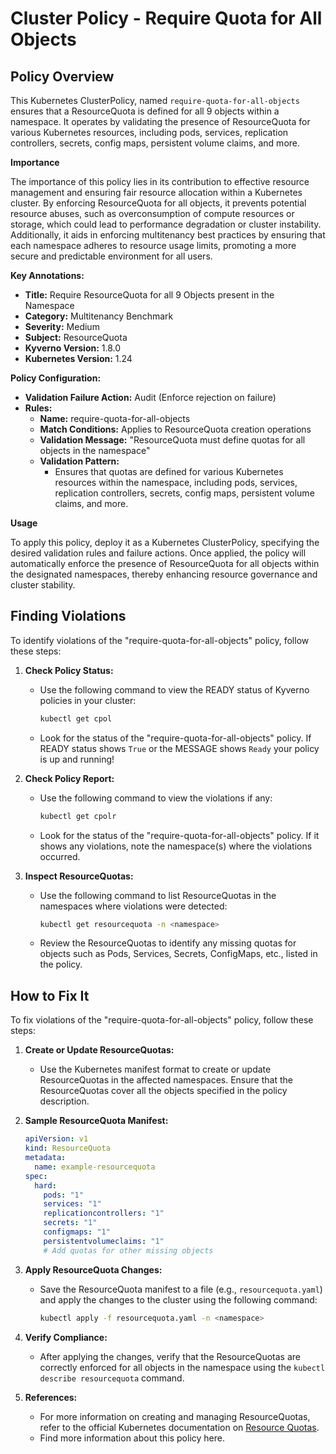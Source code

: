 # Cluster Policy - Require Quota for All Objects

## Policy Overview
This Kubernetes ClusterPolicy, named `require-quota-for-all-objects` ensures that a ResourceQuota is defined for all 9 objects within a namespace. It operates by validating the presence of ResourceQuota for various Kubernetes resources, including pods, services, replication controllers, secrets, config maps, persistent volume claims, and more.

**Importance**

The importance of this policy lies in its contribution to effective resource management and ensuring fair resource allocation within a Kubernetes cluster. By enforcing ResourceQuota for all objects, it prevents potential resource abuses, such as overconsumption of compute resources or storage, which could lead to performance degradation or cluster instability. Additionally, it aids in enforcing multitenancy best practices by ensuring that each namespace adheres to resource usage limits, promoting a more secure and predictable environment for all users.

**Key Annotations:**
- **Title:** Require ResourceQuota for all 9 Objects present in the Namespace
- **Category:** Multitenancy Benchmark
- **Severity:** Medium
- **Subject:** ResourceQuota
- **Kyverno Version:** 1.8.0
- **Kubernetes Version:** 1.24

**Policy Configuration:**
- **Validation Failure Action:** Audit (Enforce rejection on failure)
- **Rules:**
  - **Name:** require-quota-for-all-objects
  - **Match Conditions:** Applies to ResourceQuota creation operations
  - **Validation Message:** "ResourceQuota must define quotas for all objects in the namespace"
  - **Validation Pattern:**
    - Ensures that quotas are defined for various Kubernetes resources within the namespace, including pods, services, replication controllers, secrets, config maps, persistent volume claims, and more.

**Usage**

To apply this policy, deploy it as a Kubernetes ClusterPolicy, specifying the desired validation rules and failure actions. Once applied, the policy will automatically enforce the presence of ResourceQuota for all objects within the designated namespaces, thereby enhancing resource governance and cluster stability.

## Finding Violations

To identify violations of the "require-quota-for-all-objects" policy, follow these steps:

1. **Check Policy Status:**
   - Use the following command to view the READY status of Kyverno policies in your cluster:
     ```bash
     kubectl get cpol
     ```
   - Look for the status of the "require-quota-for-all-objects" policy. If READY status shows `True` or the MESSAGE shows `Ready` your policy is up and running!

2. **Check Policy Report:**
   - Use the following command to view the violations if any:
     ```bash
     kubectl get cpolr
     ```
   - Look for the status of the "require-quota-for-all-objects" policy. If it shows any violations, note the namespace(s) where the violations occurred.

3. **Inspect ResourceQuotas:**
   - Use the following command to list ResourceQuotas in the namespaces where violations were detected:
     ```bash
     kubectl get resourcequota -n <namespace>
     ```
   - Review the ResourceQuotas to identify any missing quotas for objects such as Pods, Services, Secrets, ConfigMaps, etc., listed in the policy.

## How to Fix It

To fix violations of the "require-quota-for-all-objects" policy, follow these steps:

1. **Create or Update ResourceQuotas:**
   - Use the Kubernetes manifest format to create or update ResourceQuotas in the affected namespaces. Ensure that the ResourceQuotas cover all the objects specified in the policy description.

2. **Sample ResourceQuota Manifest:**
   ```yaml
   apiVersion: v1
   kind: ResourceQuota
   metadata:
     name: example-resourcequota
   spec:
     hard:
       pods: "1"
       services: "1"
       replicationcontrollers: "1"
       secrets: "1"
       configmaps: "1"
       persistentvolumeclaims: "1"
       # Add quotas for other missing objects
   ```

3. **Apply ResourceQuota Changes:**
   - Save the ResourceQuota manifest to a file (e.g., `resourcequota.yaml`) and apply the changes to the cluster using the following command:
     ```bash
     kubectl apply -f resourcequota.yaml -n <namespace>
     ```

4. **Verify Compliance:**
   - After applying the changes, verify that the ResourceQuotas are correctly enforced for all objects in the namespace using the `kubectl describe resourcequota` command.

5. **References:**
   - For more information on creating and managing ResourceQuotas, refer to the official Kubernetes documentation on [Resource Quotas](https://kubernetes.io/docs/concepts/policy/resource-quotas/).
   - Find more information about this policy here.